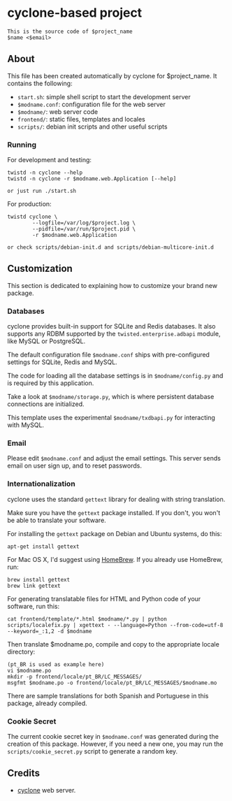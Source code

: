 # cyclone-based project

    This is the source code of $project_name
    $name <$email>

## About

This file has been created automatically by cyclone for $project_name.
It contains the following:

- ``start.sh``: simple shell script to start the development server
- ``$modname.conf``: configuration file for the web server
- ``$modname/``: web server code
- ``frontend/``: static files, templates and locales
- ``scripts/``: debian init scripts and other useful scripts


### Running

For development and testing:

    twistd -n cyclone --help
    twistd -n cyclone -r $modname.web.Application [--help]

    or just run ./start.sh


For production:

    twistd cyclone \
            --logfile=/var/log/$project.log \
            --pidfile=/var/run/$project.pid \
            -r $modname.web.Application

    or check scripts/debian-init.d and scripts/debian-multicore-init.d


## Customization

This section is dedicated to explaining how to customize your brand new
package.


### Databases

cyclone provides built-in support for SQLite and Redis databases.
It also supports any RDBM supported by the ``twisted.enterprise.adbapi``
module, like MySQL or PostgreSQL.

The default configuration file ``$modname.conf`` ships with pre-configured
settings for SQLite, Redis and MySQL.

The code for loading all the database settings is in ``$modname/config.py``
and is required by this application.

Take a look at ``$modname/storage.py``, which is where persistent database
connections are initialized.

This template uses the experimental ``$modname/txdbapi.py`` for interacting
with MySQL.


### Email

Please edit ``$modname.conf`` and adjust the email settings. This server
sends email on user sign up, and to reset passwords.


### Internationalization

cyclone uses the standard ``gettext`` library for dealing with string
translation.

Make sure you have the ``gettext`` package installed. If you don't, you won't
be able to translate your software.

For installing the ``gettext`` package on Debian and Ubuntu systems, do this:

    apt-get install gettext

For Mac OS X, I'd suggest using [HomeBrew](http://mxcl.github.com/homebrew>).
If you already use HomeBrew, run:

    brew install gettext
    brew link gettext

For generating translatable files for HTML and Python code of your software,
run this:

    cat frontend/template/*.html $modname/*.py | python scripts/localefix.py | xgettext - --language=Python --from-code=utf-8 --keyword=_:1,2 -d $modname

Then translate $modname.po, compile and copy to the appropriate locale
directory:

    (pt_BR is used as example here)
    vi $modname.po
    mkdir -p frontend/locale/pt_BR/LC_MESSAGES/
    msgfmt $modname.po -o frontend/locale/pt_BR/LC_MESSAGES/$modname.mo

There are sample translations for both Spanish and Portuguese in this package,
already compiled.


### Cookie Secret

The current cookie secret key in ``$modname.conf`` was generated during the
creation of this package. However, if you need a new one, you may run the
``scripts/cookie_secret.py`` script to generate a random key.

## Credits

- [cyclone](http://github.com/fiorix/cyclone) web server.
